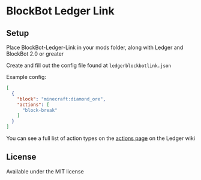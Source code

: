 # BlockBot Ledger Link

## Setup

Place BlockBot-Ledger-Link in your mods folder, along with Ledger and BlockBot 2.0 or greater

Create and fill out the config file found at `ledgerblockbotlink.json`

Example config:

```json
[
  {
    "block": "minecraft:diamond_ore",
    "actions": [
      "block-break"
    ]
  }
]
```

You can see a full list of action types on the [actions page](https://quiltservertools.github.io/Ledger/1.0.2/actions/) on the Ledger wiki

## License

Available under the MIT license